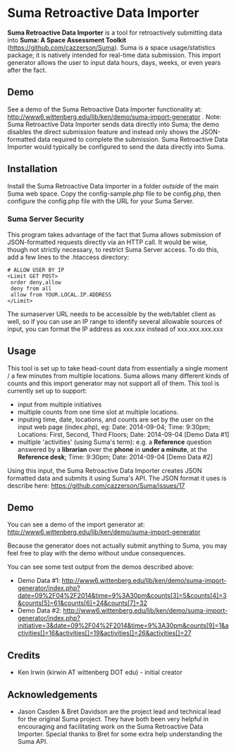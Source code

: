 # Suma Retroactive Data Importer

**Suma Retroactive Data Importer** is a tool for retroactively submitting data into **Suma: A Space Assessment Toolkit** (https://github.com/cazzerson/Suma). Suma is a space usage/statistics package; it is natively intended for real-time data submission. This import generator allows the user to input data hours, days, weeks, or even years after the fact. 

## Demo

See a demo of the Suma Retroactive Data Importer functionality at: http://www6.wittenberg.edu/lib/ken/demo/suma-import-generator . Note: Suma Retroactive Data Importer sends data directly into Suma; the demo disables the direct submission feature and instead only shows the JSON-formatted data required to complete the submission. Suma Retroactive Data Importer would typically be configured to send the data directly into Suma.

## Installation

Install the Suma Retroactive Data Importer in a folder *outside* of the main Suma web space. Copy the config-sample.php file to be config.php, then configure the config.php file with the URL for your Suma Server. 

### Suma Server Security

This program takes advantage of the fact that Suma allows submission of JSON-formatted requests directly via an HTTP call. It would be wise, though not strictly necessary, to restrict Suma Server access. To do this, add a few lines to the .htaccess directory:
```
# ALLOW USER BY IP
<Limit GET POST>
 order deny,allow
 deny from all
 allow from YOUR.LOCAL.IP.ADDRESS
</Limit>
```

The sumaserver URL needs to be accessible by the web/tablet client as well, so if you can use an IP range to identify several allowable sources of input, you can format the IP address as xxx.xxx instead of xxx.xxx.xxx.xxx


## Usage

This tool is set up to take head-count data from essentially a single moment / a few minutes from multiple locations. Suma allows many different kinds of counts and this import generator may not support all of them. This tool is currently set up to support:
* input from multiple initiatives
* multiple counts from one time slot at multiple locations. 
* inputing time, date, locations, and counts are set by the user on the input web page (index.php), eg: Date: 2014-09-04; Time: 9:30pm; Locations: First, Second, Third Floors; Date: 2014-09-04 [Demo Data #1]
* multiple 'activities' (using Suma's term): e.g. a **Reference** question answered by a **librarian** over the **phone** in **under a minute**, at the **Reference desk**; Time: 9:30pm; Date: 2014-09-04 [Demo Data #2] 

Using this input, the Suma Retroactive Data Importer creates JSON formatted data and submits it using Suma's API. The JSON format it uses is describe here: https://github.com/cazzerson/Suma/issues/17 


## Demo

You can see a demo of the import generator at: http://www6.wittenberg.edu/lib/ken/demo/suma-import-generator

Because the generator does not actually submit anything to Suma, you may feel free to play with the demo without undue consequences. 

You can see some test output from the demos described above: 
* Demo Data #1: http://www6.wittenberg.edu/lib/ken/demo/suma-import-generator/index.php?date=09%2F04%2F2014&time=9%3A30pm&counts[3]=5&counts[4]=3&counts[5]=61&counts[6]=24&counts[7]=32 
* Demo Data #2: http://www6.wittenberg.edu/lib/ken/demo/suma-import-generator/index.php?initiative=3&date=09%2F04%2F2014&time=9%3A30pm&counts[9]=1&activities[]=16&activities[]=19&activities[]=26&activities[]=27

## Credits

* Ken Irwin (kirwin AT wittenberg DOT edu) - initial creator

## Acknowledgements
* Jason Casden & Bret Davidson are the project lead and technical lead for the original Suma project. They have both been very helpful in encouraging and facilitating work on the Suma Retroactive Data Importer. Special thanks to Bret for some extra help understanding the Suma API.
